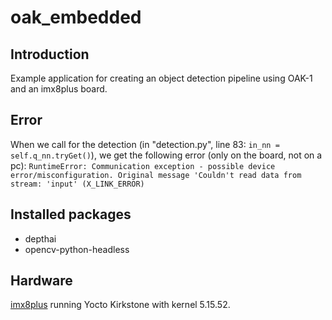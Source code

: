 # oak_embedded

## Introduction

Example application for creating an object detection pipeline using OAK-1 and an imx8plus board.

## Error

When we call for the detection (in "detection.py", line 83: `in_nn = self.q_nn.tryGet()`), we get the following error (only on the board, not on a pc): `RuntimeError: Communication exception - possible device error/misconfiguration. Original message 'Couldn't read data from stream: 'input' (X_LINK_ERROR)`

## Installed packages

- depthai
- opencv-python-headless

## Hardware

[imx8plus](https://embedded.avnet.com/product/msc-sm2s-imx8plus/) running Yocto Kirkstone with kernel 5.15.52.